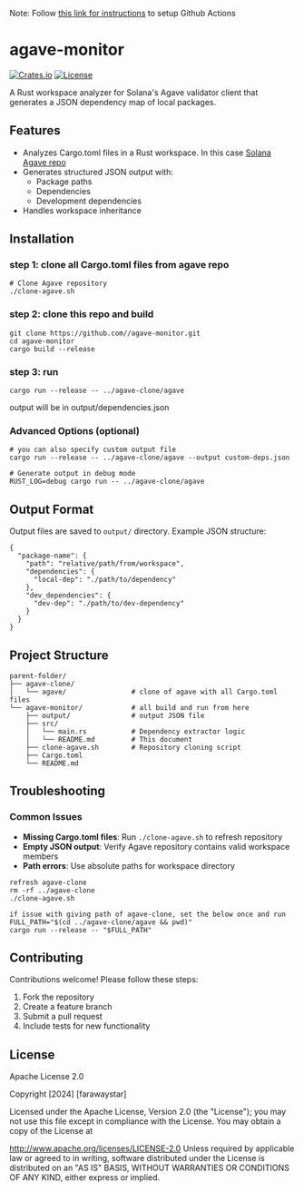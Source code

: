 Note: Follow [this link for instructions](https://github.com/farawaystar/agave-monitor/) to setup Github Actions

# agave-monitor

[![Crates.io](https://img.shields.io/crates/v/agave-monitor)](https://crates.io/crates/agave-monitor)
[![License](https://img.shields.io/badge/License-MIT-blue.svg)](https://opensource.org/licenses/MIT)

A Rust workspace analyzer for Solana's Agave validator client that generates a JSON dependency map of local packages.

## Features

- Analyzes Cargo.toml files in a Rust workspace. In this case [Solana Agave repo](https://github.com//agave-monitor.git)
- Generates structured JSON output with:
  - Package paths
  - Dependencies
  - Development dependencies
- Handles workspace inheritance

## Installation

### step 1: clone all Cargo.toml files from agave repo
```
# Clone Agave repository
./clone-agave.sh
```

### step 2: clone this repo and build
```
git clone https://github.com//agave-monitor.git
cd agave-monitor
cargo build --release
```

### step 3: run
```
cargo run --release -- ../agave-clone/agave
```
output will be in output/dependencies.json

### Advanced Options (optional)
```
# you can also specify custom output file
cargo run --release -- ../agave-clone/agave --output custom-deps.json

# Generate output in debug mode
RUST_LOG=debug cargo run -- ../agave-clone/agave
```

## Output Format
Output files are saved to `output/` directory. Example JSON structure:
```
{
  "package-name": {
    "path": "relative/path/from/workspace",
    "dependencies": {
      "local-dep": "./path/to/dependency"
    },
    "dev_dependencies": {
      "dev-dep": "./path/to/dev-dependency"
    }
  }
}
```

## Project Structure
```
parent-folder/
├── agave-clone/
│   └── agave/                # clone of agave with all Cargo.toml files
└── agave-monitor/            # all build and run from here
    ├── output/               # output JSON file
    ├── src/
    │   └── main.rs           # Dependency extractor logic
    │   └── README.md         # This document
    ├── clone-agave.sh        # Repository cloning script
    ├── Cargo.toml            
    └── README.md             
```


## Troubleshooting

### Common Issues
- **Missing Cargo.toml files**: Run `./clone-agave.sh` to refresh repository
- **Empty JSON output**: Verify Agave repository contains valid workspace members
- **Path errors**: Use absolute paths for workspace directory

``` 
refresh agave-clone
rm -rf ../agave-clone
./clone-agave.sh

```

```
if issue with giving path of agave-clone, set the below once and run
FULL_PATH="$(cd ../agave-clone/agave && pwd)"
cargo run --release -- "$FULL_PATH"
```

## Contributing
Contributions welcome! Please follow these steps:
1. Fork the repository
2. Create a feature branch
3. Submit a pull request
4. Include tests for new functionality

## License
Apache License 2.0

Copyright [2024] [farawaystar]

Licensed under the Apache License, Version 2.0 (the "License"); you may not use this file except in compliance with the License. You may obtain a copy of the License at

http://www.apache.org/licenses/LICENSE-2.0 Unless required by applicable law or agreed to in writing, software distributed under the License is distributed on an "AS IS" BASIS, WITHOUT WARRANTIES OR CONDITIONS OF ANY KIND, either express or implied.
